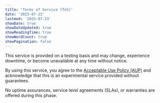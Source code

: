 ```yaml
---
title: 'Terms of Service (ToS)'
date: '2025-07-23'
lastmod: '2025-07-23'
showDate: true
showDateUpdated: true
showReadingTime: true
showWordCount: true
showPagination: false
---
```


This service is provided on a testing basis and may change, experience downtime, or become unavailable at any time without notice.

By using this service, you agree to the [Acceptable Use Policy (AUP)](../aup/) and acknowledge that this is an experimental service provided without guarantees.

No uptime assurances, service level agreements (SLAs), or warranties are offered during this phase.
